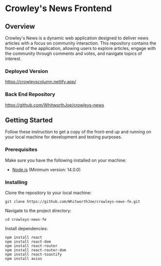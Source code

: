 # Crowley's News Frontend

## Overview

Crowley's News is a dynamic web application designed to deliver news articles with a focus on community interaction. This repository contains the front-end of the application, allowing users to explore articles, engage with the community through comments and votes, and navigate topics of interest.

### Deployed Version

https://crowleyscolumn.netlify.app/

### Back End Repository

https://github.com/WhitworthJoe/crowleys-news

## Getting Started

Follow these instruction to get a copy of the front-end up and running on your local machine for development and testing purposes.

### Prerequisites

Make sure you have the following installed on your machine:

* [Node.js](https://nodejs.org/en) (Minimum version: 14.0.0)


### Installing

Clone the repository to your local machine:
```
git clone https://github.com/WhitworthJoe/crowleys-news-fe.git
```
Navigate to the project directory:
```
cd crowleys-news-fe
```
Install dependencies:
```
npm install react
npm install react-dom
npm install react-router
npm install react-router-dom
npm install react-toastify
npm install axios
```